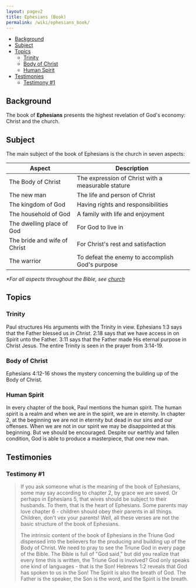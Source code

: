 ```yaml
---
layout: pagev2
title: Ephesians (Book)
permalink: /wiki/ephesians_book/
---
```

- [Background](#background)
- [Subject](#subject)
- [Topics](#topics)
  - [Trinity](#trinity)
  - [Body of Christ](#body-of-christ)
  - [Human Spirit](#human-spirit)
- [Testimonies](#testimonies)
  - [Testimony #1](#testimony-1)

## Background

The book of **Ephesians** presents the highest revelation of God's economy: Christ and the church. 

## Subject

The main subject of the book of Ephesians is the church in seven aspects:

| Aspect | Description |
| --- | --- |
| The Body of Christ | The expression of Christ with a measurable stature |
| The new man | The life and person of Christ |
| The kingdom of God | Having rights and responsibilities |
| The household of God | A family with life and enjoyment |
| The dwelling place of God | For God to live in |
| The bride and wife of Christ | For Christ's rest and satisfaction |
| The warrior | To defeat the enemy to accomplish God's purpose | 

*\*For all aspects throughout the Bible, see [church](../church#aspects)*

## Topics

### Trinity

Paul structures His arguments with the Trinity in view. Ephesians 1:3 says that the Father blessed us *in Christ*. 2:18 says that we have access in on Spirit unto the Father. 3:11 says that the Father made His eternal purpose in Christ Jesus. The entire Trinity is seen in the prayer from 3:14-19. 


### Body of Christ

Ephesians 4:12-16 shows the mystery concerning the building up of the Body of Christ.

### Human Spirit

In every chapter of the book, Paul mentions the human spirit. The human spirit is a realm and when we are in the spirit, we are in eternity. In chapter 2, at the beginning we are not in eternity but dead in our sins and our offenses. When we are not in our spirit we may be disappointed at this beginning. But we should be encouraged. Despite our earthly and fallen condition, God is able to produce a masterpiece, that one new man. 

## Testimonies

### Testimony #1

>If you ask someone what is the meaning of the book of Ephesians, some may say according to chapter 2, by grace we are saved. Or perhaps in Ephesians 5, that wives should be subject to their husbands. To them, that is the heart of Ephesians. Some parents may love chapter 6 - children should obey their parents in all things. Children, don't vex your parents! Well, all these verses are not the basic structure of the book of Ephesians. 
>
>The intrinsic content of the book of Ephesians in the Triune God dispensed into the believers for the producing and building up of the Body of Christ. We need to pray to see the Triune God in every page of the Bible. The Bible is full of "God said," but did you realize that every time this is written, the Triune God is involved? God only speaks one kind of languages - that is the Son! Hebrews 1:2 reveals that God has spoken to us in the Son! The Spirit is also the breath of God. The Father is the speaker, the Son is the word, and the Spirit is the breath.
